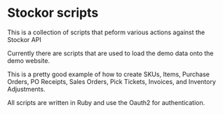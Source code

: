 Stockor scripts
==========

This is a collection of scripts that peform various actions against the Stockor API

Currently there are scripts that are used to load the demo data onto the demo website.

This is a pretty good example of how to create SKUs, Items, Purchase Orders, PO Receipts, Sales Orders, Pick Tickets, Invoices, and Inventory Adjustments.

All scripts are written in Ruby and use the Oauth2 for authentication.
